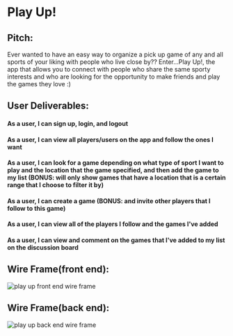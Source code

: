 # Play Up!

## Pitch:
Ever wanted to have an easy way to organize a pick up game of any and all sports of your liking with people who live close by??
Enter...Play Up!, the app that allows you to connect with people who share the same sporty interests and who are looking for the opportunity to make friends and play the games they love :)

## User Deliverables:
#### As a user, I can sign up, login, and logout
#### As a user, I can view all players/users on the app and follow the ones I want
#### As a user, I can look for a game depending on what type of sport I want to play and the location that the game specified, and then add the game to my list (BONUS: will only show games that have a location that is a certain range that I choose to filter it by)
#### As a user, I can create a game (BONUS: and invite other players that I follow to this game)
#### As a user, I can view all of the players I follow and the games I've added
#### As a user, I can view and comment on the games that I've added to my list on the discussion board

## Wire Frame(front end):
<img src="play-up-api/app/play up@2x.png" alt="play up front end wire frame"/>

## Wire Frame(back end):
<img src="play-up-api/app/play-up-db.png" alt="play up back end wire frame"/>







